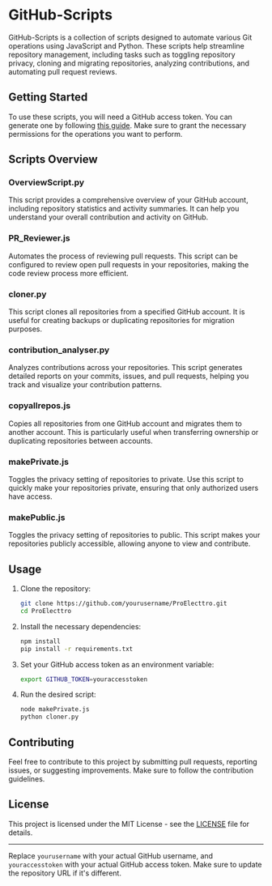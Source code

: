 # GitHub-Scripts

GitHub-Scripts is a collection of scripts designed to automate various Git operations using JavaScript and Python. These scripts help streamline repository management, including tasks such as toggling repository privacy, cloning and migrating repositories, analyzing contributions, and automating pull request reviews.

## Getting Started

To use these scripts, you will need a GitHub access token. You can generate one by following [this guide](https://docs.github.com/en/authentication/keeping-your-account-and-data-secure/creating-a-personal-access-token). Make sure to grant the necessary permissions for the operations you want to perform.

## Scripts Overview

### OverviewScript.py
This script provides a comprehensive overview of your GitHub account, including repository statistics and activity summaries. It can help you understand your overall contribution and activity on GitHub.

### PR_Reviewer.js
Automates the process of reviewing pull requests. This script can be configured to review open pull requests in your repositories, making the code review process more efficient.

### cloner.py
This script clones all repositories from a specified GitHub account. It is useful for creating backups or duplicating repositories for migration purposes.

### contribution_analyser.py
Analyzes contributions across your repositories. This script generates detailed reports on your commits, issues, and pull requests, helping you track and visualize your contribution patterns.

### copyallrepos.js
Copies all repositories from one GitHub account and migrates them to another account. This is particularly useful when transferring ownership or duplicating repositories between accounts.

### makePrivate.js
Toggles the privacy setting of repositories to private. Use this script to quickly make your repositories private, ensuring that only authorized users have access.

### makePublic.js
Toggles the privacy setting of repositories to public. This script makes your repositories publicly accessible, allowing anyone to view and contribute.

## Usage

1. Clone the repository:
    ```sh
    git clone https://github.com/yourusername/ProElecttro.git
    cd ProElecttro
    ```

2. Install the necessary dependencies:
    ```sh
    npm install
    pip install -r requirements.txt
    ```

3. Set your GitHub access token as an environment variable:
    ```sh
    export GITHUB_TOKEN=youraccesstoken
    ```

4. Run the desired script:
    ```sh
    node makePrivate.js
    python cloner.py
    ```

## Contributing

Feel free to contribute to this project by submitting pull requests, reporting issues, or suggesting improvements. Make sure to follow the contribution guidelines.

## License

This project is licensed under the MIT License - see the [LICENSE](LICENSE) file for details.

---

Replace `yourusername` with your actual GitHub username, and `youraccesstoken` with your actual GitHub access token. Make sure to update the repository URL if it's different.
